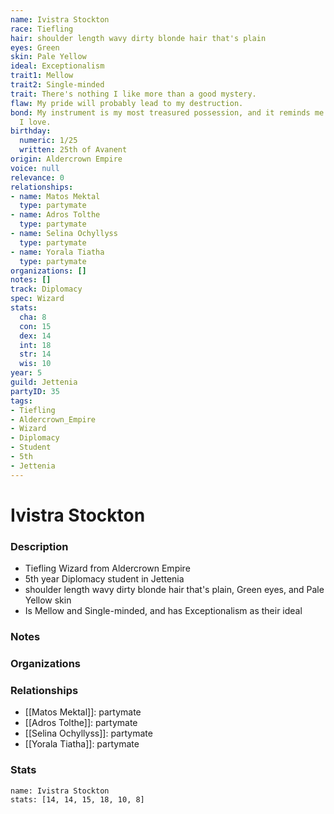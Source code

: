 ```yaml
---
name: Ivistra Stockton
race: Tiefling
hair: shoulder length wavy dirty blonde hair that's plain
eyes: Green
skin: Pale Yellow
ideal: Exceptionalism
trait1: Mellow
trait2: Single-minded
trait: There's nothing I like more than a good mystery.
flaw: My pride will probably lead to my destruction.
bond: My instrument is my most treasured possession, and it reminds me of someone
  I love.
birthday:
  numeric: 1/25
  written: 25th of Avanent
origin: Aldercrown Empire
voice: null
relevance: 0
relationships:
- name: Matos Mektal
  type: partymate
- name: Adros Tolthe
  type: partymate
- name: Selina Ochyllyss
  type: partymate
- name: Yorala Tiatha
  type: partymate
organizations: []
notes: []
track: Diplomacy
spec: Wizard
stats:
  cha: 8
  con: 15
  dex: 14
  int: 18
  str: 14
  wis: 10
year: 5
guild: Jettenia
partyID: 35
tags:
- Tiefling
- Aldercrown_Empire
- Wizard
- Diplomacy
- Student
- 5th
- Jettenia
---
```

# Ivistra Stockton
### Description
- Tiefling Wizard from Aldercrown Empire
- 5th year Diplomacy student in Jettenia
- shoulder length wavy dirty blonde hair that's plain, Green eyes, and Pale Yellow skin
- Is Mellow and Single-minded, and has Exceptionalism as their ideal

### Notes

### Organizations

### Relationships
- [[Matos Mektal]]: partymate
- [[Adros Tolthe]]: partymate
- [[Selina Ochyllyss]]: partymate
- [[Yorala Tiatha]]: partymate

### Stats
```statblock
name: Ivistra Stockton
stats: [14, 14, 15, 18, 10, 8]
```